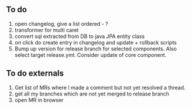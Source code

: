 
## To do
1. open changelog, give a list ordered - ?
1. transformer for multi caret
1. convert sql extracted from DB to java JPA entity class
1. on click do create entry in changelog and update + rollback scripts
1. Bump up version for release branch for selected components. Also select target release.yml. Consider update of core component.

## To do externals
1. Get list of MRs where I made a comment but not yet resolved a thread.
1. get all my branches which are not yet merged to release branch
1. open MR in browser

